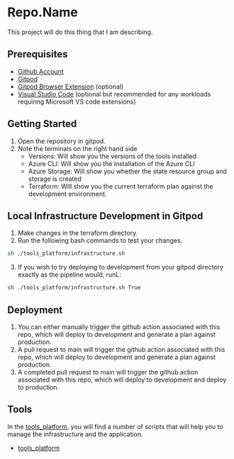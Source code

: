 # Repo.Name

This project will do this thing that I am describing.

## Prerequisites

* [Github Account](https://www.github.com/)
* [Gitpod](https://gitpod.io/)
* [Gitpod Browser Extension](https://www.gitpod.io/docs/configure/user-settings/browser-extension) (optional)
* [Visual Studio Code](https://code.visualstudio.com/) (optional but recommended for any workloads requiring Microsoft VS code extensions)

## Getting Started

1. Open the repository in gitpod.
2. Note the terminals on the right hand side
   * Versions: Will show you the versions of the tools installed
   * Azure CLI: Will show you the installation of the Azure CLI
   * Azure Storage: Will show you whether the state resource group and storage is created
   * Terraform: Will show you the current terraform plan against the development environment.

## Local Infrastructure Development in Gitpod

1. Make changes in the terraform directory.
2. Run the following bash commands to test your changes.

```bash
sh ./tools_platform/infrastructure.sh
```

3. If you wish to try deploying to development from your gitpod directory exactly as the pipeline would, runL:

```bash
sh ./tools_platform/infrastructure.sh True
```

## Deployment

1. You can either manually trigger the github action associated with this repo, which will deploy to development and generate a plan against production.
1. A pull request to main will trigger the github action associated with this repo, which will deploy to development and generate a plan against production.
1. A completed pull request to main will trigger the github action associated with this repo, which will deploy to development and deploy to production.

## Tools

In the [tools_platform](./tools_platform/azure.sh), you will find a number of scripts that will help you to manage the infrastructure and the application.
* [tools_platform](./tools_platform/azure.sh)
